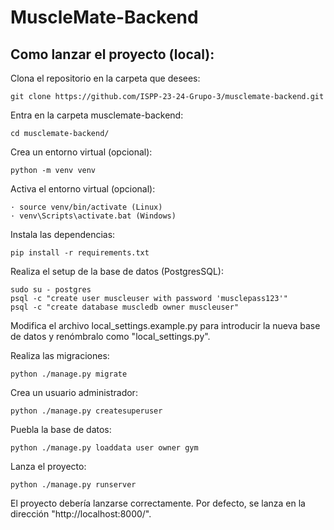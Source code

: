 # MuscleMate-Backend

## Como lanzar el proyecto (local):
Clona el repositorio en la carpeta que desees:

    git clone https://github.com/ISPP-23-24-Grupo-3/musclemate-backend.git

Entra en la carpeta musclemate-backend:

    cd musclemate-backend/

Crea un entorno virtual (opcional):

    python -m venv venv

Activa el entorno virtual (opcional):

    · source venv/bin/activate (Linux)
    · venv\Scripts\activate.bat (Windows)

Instala las dependencias:

    pip install -r requirements.txt

Realiza el setup de la base de datos (PostgresSQL):

    sudo su - postgres
    psql -c "create user muscleuser with password 'musclepass123'"
    psql -c "create database muscledb owner muscleuser"

Modifica el archivo local_settings.example.py para introducir la nueva base de datos y renómbralo como "local_settings.py".

Realiza las migraciones:

    python ./manage.py migrate

Crea un usuario administrador:

    python ./manage.py createsuperuser

Puebla la base de datos:
    
    python ./manage.py loaddata user owner gym

Lanza el proyecto:

    python ./manage.py runserver

El proyecto debería lanzarse correctamente. Por defecto, se lanza en la dirección "http://localhost:8000/".
